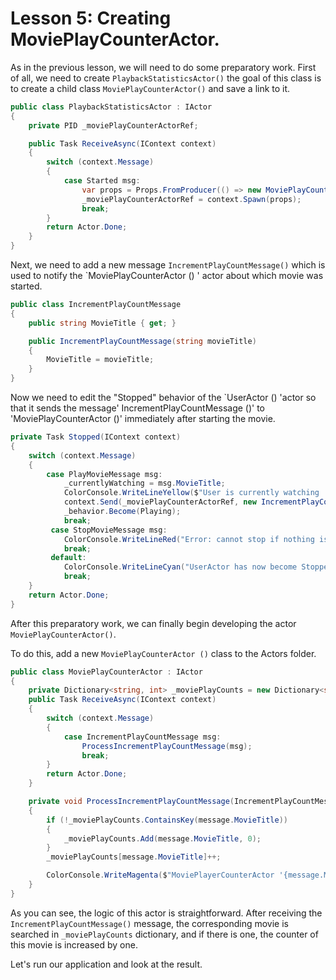 # Lesson 5: Creating MoviePlayCounterActor.

As in the previous lesson, we will need to do some preparatory work. First of all, we need to create `PlaybackStatisticsActor()` the goal of this class is to create a child class `MoviePlayCounterActor()` and save a link to it.

```c#
public class PlaybackStatisticsActor : IActor
{
    private PID _moviePlayCounterActorRef;

    public Task ReceiveAsync(IContext context)
    {
        switch (context.Message)
        {
            case Started msg:
                var props = Props.FromProducer(() => new MoviePlayCounterActor());
                _moviePlayCounterActorRef = context.Spawn(props);
                break;
        }
        return Actor.Done;
    }
}
```

Next, we need to add a new message `IncrementPlayCountMessage()` which is used to notify the `MoviePlayCounterActor () ' actor about which movie was started.

```c#
public class IncrementPlayCountMessage
{
    public string MovieTitle { get; }

    public IncrementPlayCountMessage(string movieTitle)
    {
        MovieTitle = movieTitle;
    }
}
```

Now we need to edit the "Stopped" behavior of the `UserActor () 'actor so that it sends the message' IncrementPlayCountMessage ()' to 'MoviePlayCounterActor ()' immediately after starting the movie.

```c#
private Task Stopped(IContext context)
{
    switch (context.Message)
    {
        case PlayMovieMessage msg:
            _currentlyWatching = msg.MovieTitle;
            ColorConsole.WriteLineYellow($"User is currently watching '{_currentlyWatching}'");
            context.Send(_moviePlayCounterActorRef, new IncrementPlayCountMessage(_currentlyWatching));
            _behavior.Become(Playing);
            break;
         case StopMovieMessage msg:
            ColorConsole.WriteLineRed("Error: cannot stop if nothing is playing");
            break;
         default:
            ColorConsole.WriteLineCyan("UserActor has now become Stopped");
            break;
    }
    return Actor.Done;
}
```

After this preparatory work, we can finally begin developing the actor `MoviePlayCounterActor()`.

To do this, add a new `MoviePlayCounterActor ()` class to the Actors folder.

```c#
public class MoviePlayCounterActor : IActor
{
    private Dictionary<string, int> _moviePlayCounts = new Dictionary<string, int>();
    public Task ReceiveAsync(IContext context)
    {
        switch (context.Message)
        {
            case IncrementPlayCountMessage msg:
                ProcessIncrementPlayCountMessage(msg);
                break;
        }
        return Actor.Done;
    }

    private void ProcessIncrementPlayCountMessage(IncrementPlayCountMessage message)
    {
        if (!_moviePlayCounts.ContainsKey(message.MovieTitle))
        {
            _moviePlayCounts.Add(message.MovieTitle, 0);
        }
        _moviePlayCounts[message.MovieTitle]++;

        ColorConsole.WriteMagenta($"MoviePlayerCounterActor '{message.MovieTitle}' has been watched {_moviePlayCounts[message.MovieTitle]} times");
    }
}
```

As you can see, the logic of this actor is straightforward. After receiving the `IncrementPlayCountMessage()` message, the corresponding movie is searched in `_moviePlayCounts` dictionary, and if there is one, the counter of this movie is increased by one.

Let's run our application and look at the result.